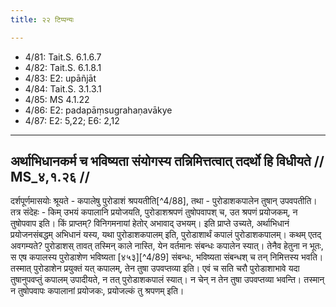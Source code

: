 ```yaml
---
title: २२ टिप्पन्यः

---
```

- 4/81: Tait.S. 6.1.6.7
- 4/82: Tait.S. 6.1.8.1
- 4/83: E2: upāñjāt
- 4/84: Tait.S. 3.1.3.1
- 4/85: MS 4.1.22
- 4/86: E2: padapāṃsugrahaṇavākye
- 4/87: E2: 5,22; E6: 2,12

____________________________________________


## अर्थाभिधानकर्म च भविष्यता संयोगस्य तन्निमित्तत्वात् तदर्थो हि विधीयते // MS_४,१.२६ //

दर्शपूर्णमासयोः श्रूयते - कपालेषु पुरोडाशं श्रपयतीति[^4/88], तथा - पुरोडाशकपालेन तुषान् उपवपतीति। तत्र संदेहः - किम् उभयं कपालानि प्रयोजयति, पुरोडाशश्रपणं तुषोपवापश् च, उत श्रपणं प्रयोजकम्, न तुषोपवाप इति। किं प्राप्तम्? विनिगमनायां हेतोर् अभावाद् उभयम्।
इति प्राप्ते उच्यते, अर्थाभिधानं प्रयोजनसंबद्धम् अभिधानं यस्य, यथा पुरोडाशकपालम् इति, पुरोडाशार्थं कपालं पुरोडाशकपालम्। कथम् एतद् अवगम्यते? पुरोडाशस् तावत् तस्मिन् काले नास्ति, येन वर्तमानः संबन्धः कपालेन स्यात्। तेनैव हेतुना न भूतः, स एष कपालस्य पुरोडाशेण भविष्यता [४५३][^4/89] संबन्धः, भविष्यता संबन्धश् च तन् निमित्तस्य भवति। तस्मात् पुरोडाशेन प्रयुक्तं यत् कपालम्, तेन तुषा उपवप्तव्या इति। एवं च सति चरौ पुरोडाशाभावे यदा तुषानुपवप्तुं कपालम् उपादीयते, न तत् पुरोडाशकपालं स्यात्। न चेन् न तेन तुषा उपवप्तव्या भवन्ति। तस्मान् न तुषोपवापः कपालानां प्रयोजकः, प्रयोजल्कं तु श्रपणम् इति।
